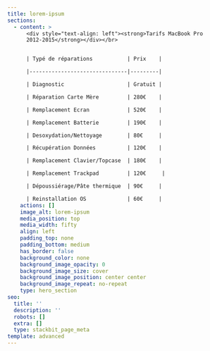 ```yaml
---
title: lorem-ipsum
sections:
  - content: >
      <div style="text-align: left"><strong>Tarifs MacBook Pro
      2012-2015</strong></div></br>


      | Typé de réparations           | Prix    |

      |-------------------------------|---------|

      | Diagnostic                    | Gratuit |

      | Réparation Carte Mère         | 280€    |

      | Remplacement Ecran            | 520€    |

      | Remplacement Batterie         | 190€    |

      | Desoxydation/Nettoyage        | 80€     |

      | Récupération Données          | 120€    |

      | Remplacement Clavier/Topcase  | 180€    |

      | Remplacement Trackpad         | 120€     |

      | Dépoussiérage/Pâte thermique  | 90€     |

      | Reinstallation OS             | 60€     |
    actions: []
    image_alt: lorem-ipsum
    media_position: top
    media_width: fifty
    align: left
    padding_top: none
    padding_bottom: medium
    has_border: false
    background_color: none
    background_image_opacity: 0
    background_image_size: cover
    background_image_position: center center
    background_image_repeat: no-repeat
    type: hero_section
seo:
  title: ''
  description: ''
  robots: []
  extra: []
  type: stackbit_page_meta
template: advanced
---
```

